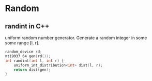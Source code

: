 # Random

## randint in C++

uniform random number generator.
Generate a random integer in some some range [l, r].

```cpp
random_device rd;
mt19937_64 gen(rd());
int randint(int l, int r) {
    uniform_int_distribution<int> dist(l, r);
    return dist(gen);
}
```